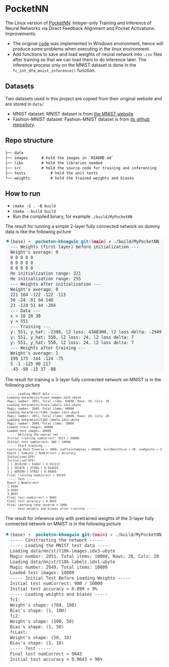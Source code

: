 # PocketNN
The Linux version of [PocketNN](https://github.com/jaewoosong/pocketnn): Integer-only Training and Inference of Neural Networks via Direct Feedback Alignment and Pocket Activations.
Improvements:
- The original [code](https://github.com/jaewoosong/pocketnn) was implemented in Windows environment, hence will produce some problems when executing in the linux environment.
- Add functions to save and load weights of neural network into `.csv` files after training so that we can load them to do inference later. The inference process only on the MNIST dataset is done in the `fc_int_dfa_mnist_inference()` function.
## Datasets
Two datasets used in this project are copied from their original website and are stored in `data/`
- MNIST dataset: MNIST dataset is from [the MNIST website](http://yann.lecun.com/exdb/mnist/)
- Fashion-MNIST dataset: Fashion-MNIST dataset is from [its github repository](https://github.com/zalandoresearch/fashion-mnist).

## Repo structure
```
├── data              
├── images      # hold the images in `README.md`
├── libs        # hold the libraries needed
├── src         # hold the source code for training and inferencing
├── tests           # hold the unit tests
└── weights         # hold the trained weights and biases
 ```
## How to run
- `cmake -S . -B build`
- `cmake --build build`
- Run the compiled binary, for example `./build/MyPocketNN`

The result for running a simple 2-layer fully connected network on dummy data is like the following picture

![](./images/fc_int_dfa_simple.png)

The result for training a 3-layer fully connected network on MNIST is in the following picture

![](./images/fc_int_dfa_mnist.png)

The result for inference only with pretrained weights of the 3-layer fully connected network on MNIST is in the following picture

![](./images/fc_int_dfa_mnist_inference.png)